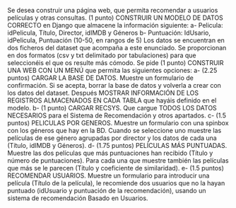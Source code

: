 Se desea construir una página web, que permita recomendar a usuarios películas y otras consultas.
(1 punto) CONSTRUIR UN MODELO DE DATOS CORRECTO en Django que almacene la
información siguiente:
a- Pelicula: idPelicula, Título, Director, idIMDB y Géneros
b- Puntuación: IdUsario, idPelicula, Puntuación (10-50, en rangos de 5)
Los datos se encuentran en dos ficheros del dataset que acompaña a este enunciado. Se
proporcionan en dos formatos (csv y txt delimitado por tabulaciones) para que seleccionéis el que
os resulte más cómodo.
Se pide (1 punto) CONSTRUIR UNA WEB CON UN MENÚ que permita las siguientes
opciones:
a- (2.25 puntos) CARGAR LA BASE DE DATOS. Muestre un formulario de confirmación.
Si se acepta, borrar la base de datos y volverla a crear con los datos del dataset. Después
MOSTRAR INFORMACIÓN DE LOS REGISTROS ALMACENADOS EN CADA
TABLA que hayáis definido en el modelo.
b- (1 punto) CARGAR RECSYS. Que cargue TODOS LOS DATOS NECESARIOS para
el Sistema de Recomendación y otros apartados.
c- (1.5 puntos) PELICULAS POR GENEROS. Muestre un formulario con una spinbox con
los géneros que hay en la BD. Cuando se seleccione uno muestre las películas de ese
género agrupadas por director y los datos de cada una (Título, idIMDB y Géneros).
d- (1.75 puntos) PELÍCULAS MÁS PUNTUADAS. Muestre las dos películas que más
puntuaciones han recibido (Título y número de puntuaciones). Para cada una que muestre
también las películas que más se le parecen (Título y coeficiente de similaridad).
e- (1.5 puntos) RECOMENDAR USUARIOS. Muestre un formulario para introducir una
película (Título de la película), le recomiende dos usuarios que no la hayan puntuado
(idUsuario y puntuación de la recomendación), usando un sistema de recomendación
Basado en Usuarios.